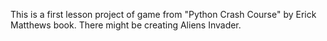 This is a first lesson project of game from "Python Crash Course" by Erick Matthews
book. There might be creating Aliens Invader.
